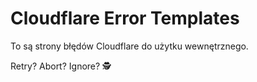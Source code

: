 # Cloudflare Error Templates

To są strony błędów Cloudflare do użytku wewnętrznego.

Retry? Abort? Ignore? 🕵️